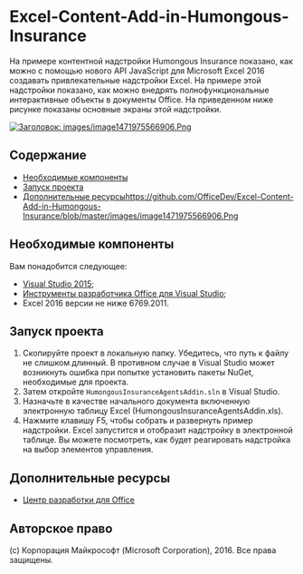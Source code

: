 
# <a name="excel-content-add-in-humongous-insurance"></a>Excel-Content-Add-in-Humongous-Insurance

На примере контентной надстройки Humongous Insurance показано, как можно с помощью нового API JavaScript для Microsoft Excel 2016 создавать привлекательные надстройки Excel. На примере этой надстройки показано, как можно внедрять полнофункциональные интерактивные объекты в документы Office. На приведенном ниже рисунке показаны основные экраны этой надстройки.

[![Заголовок: images/image1471975566906.Png](https://github.com/OfficeDev/Excel-Content-Add-in-Humongous-Insurance/blob/master/images/image1471975566906.Png)](https://github.com/OfficeDev/Excel-Content-Add-in-Humongous-Insurance/blob/master/images/image1471975566906.Png)

## <a name="table-of-contents"></a>Содержание

*   [Необходимые компоненты](#prerequisites)
*   [Запуск проекта](#run-the-project)
*   [Дополнительные ресурсы](#additional-resources)https://github.com/OfficeDev/Excel-Content-Add-in-Humongous-Insurance/blob/master/images/image1471975566906.Png

## <a name="prerequisites"></a>Необходимые компоненты

Вам понадобится следующее:

*   [Visual Studio 2015](https://www.visualstudio.com/downloads/download-visual-studio-vs.aspx);
*   [Инструменты разработчика Office для Visual Studio](https://www.visualstudio.com/en-us/features/office-tools-vs.aspx);
*   Excel 2016 версии не ниже 6769.2011.

## <a name="run-the-project"></a>Запуск проекта

1.  Скопируйте проект в локальную папку. Убедитесь, что путь к файлу не слишком длинный. В противном случае в Visual Studio может возникнуть ошибка при попытке установить пакеты NuGet, необходимые для проекта.
2.  Затем откройте `HumongousInsuranceAgentsAddin.sln` в Visual Studio.
3.  Назначьте в качестве начального документа включенную электронную таблицу Excel (HumongousInsuranceAgentsAddin.xls).
3.  Нажмите клавишу F5, чтобы собрать и развернуть пример надстройки. Excel запустится и отобразит надстройку в электронной таблице. Вы можете посмотреть, как будет реагировать надстройка на выбор элементов управления.

## <a name="additional-resources"></a>Дополнительные ресурсы

*   [Центр разработки для Office](http://dev.office.com/)

## <a name="copyright"></a>Авторское право

(c) Корпорация Майкрософт (Microsoft Corporation), 2016. Все права защищены.

